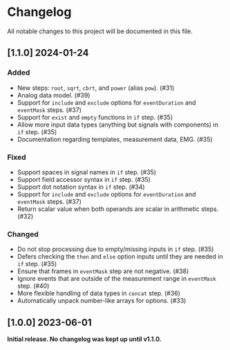 # Changelog

All notable changes to this project will be documented in this file.

## [1.1.0] 2024-01-24

### Added

* New steps: `root`, `sqrt`, `cbrt`, and `power` (alias `pow`). (#31)
* Analog data model. (#39)
* Support for `include` and `exclude` options for `eventDuration` and `eventMask` steps. (#37)
* Support for `exist` and `empty` functions in `if` step. (#35)
* Allow more input data types (anything but signals with components) in `if` step. (#35)
* Documentation regarding templates, measurement data, EMG. (#35)

### Fixed

* Support spaces in signal names in `if` step. (#35)
* Support field accessor syntax in `if` step. (#35)
* Support dot notation syntax in `if` step. (#34)
* Support for `include` and `exclude` options for `eventDuration` and `eventMask` steps. (#37)
* Return scalar value when both operands are scalar in arithmetic steps. (#32)

### Changed

* Do not stop processing due to empty/missing inputs in `if` step. (#35)
* Defers checking the `then` and `else` option inputs until they are needed in `if` step. (#35)
* Ensure that frames in `eventMask` step are not negative. (#38)
* Ignore events that are outside of the measurement range in `eventMask` step. (#40)
* More flexible handling of data types in `concat` step. (#36)
* Automatically unpack number-like arrays for options. (#33)

## [1.0.0] 2023-06-01

**Initial release. No changelog was kept up until v1.1.0.**
